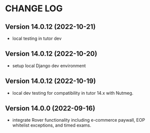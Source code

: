 # CHANGE LOG

## Version 14.0.12 (2022-10-21)

- local testing in tutor dev

## Version 14.0.12 (2022-10-20)

- setup local Django dev environment

## Version 14.0.12 (2022-10-19)

- local dev testing for compatibility in tutor 14.x with Nutmeg.

## Version 14.0.0 (2022-09-16)

- integrate Rover functionality including e-commerce paywall, EOP whitelist exceptions, and timed exams.
